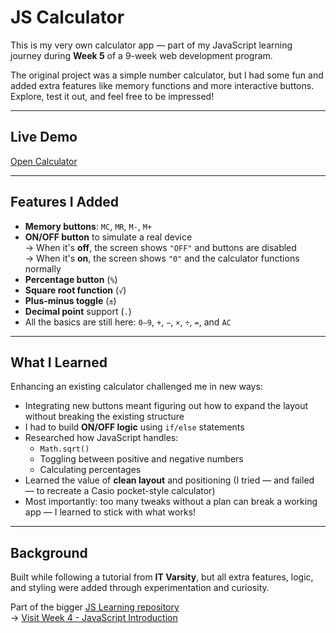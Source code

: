 # JS Calculator

This is my very own calculator app — part of my JavaScript learning journey during **Week 5** of a 9-week web development program.

The original project was a simple number calculator, but I had some fun and added extra features like memory functions and more interactive buttons. Explore, test it out, and feel free to be impressed!

---

## Live Demo

 [Open Calculator](https://tumellovo.github.io/js-calculator/index.html)  

---

## Features I Added

- **Memory buttons**: `MC`, `MR`, `M-`, `M+`
- **ON/OFF button** to simulate a real device  
  → When it's **off**, the screen shows `"OFF"` and buttons are disabled  
  → When it's **on**, the screen shows `"0"` and the calculator functions normally
- **Percentage button** (`%`)
- **Square root function** (`√`)
- **Plus-minus toggle** (`±`)
- **Decimal point** support (`.`)
- All the basics are still here: `0–9`, `+`, `−`, `×`, `÷`, `=`, and `AC`

---

## What I Learned

Enhancing an existing calculator challenged me in new ways:

- Integrating new buttons meant figuring out how to expand the layout without breaking the existing structure
- I had to build **ON/OFF logic** using `if/else` statements
- Researched how JavaScript handles:
  - `Math.sqrt()`
  - Toggling between positive and negative numbers
  - Calculating percentages
- Learned the value of **clean layout** and positioning (I tried — and failed — to recreate a Casio pocket-style calculator)
- Most importantly: too many tweaks without a plan can break a working app — I learned to stick with what works!

---

## Background

Built while following a tutorial from **IT Varsity**, but all extra features, logic, and styling were added through experimentation and curiosity.

Part of the bigger [JS Learning repository](https://github.com/tumellovo/JS-learning)  
→ [Visit Week 4 - JavaScript Introduction](https://github.com/tumellovo/JS-learning)
